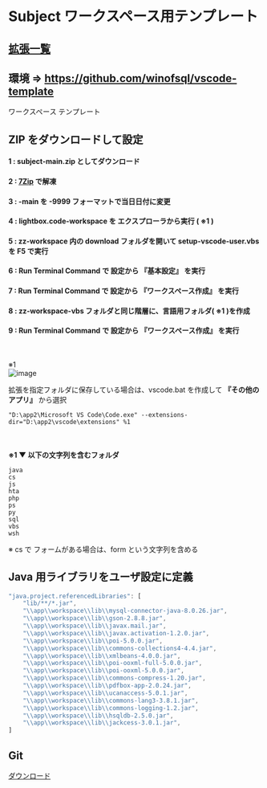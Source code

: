 # Subject ワークスペース用テンプレート

## [拡張一覧](zz-workspace/%E6%8B%A1%E5%BC%B5.md)
## 環境 => https://github.com/winofsql/vscode-template
ワークスペース テンプレート

## ZIP をダウンロードして設定
#### 1 : subject-main.zip としてダウンロード

#### 2 : [7Zip](https://sevenzip.osdn.jp/) で解凍

#### 3 : -main を -9999 フォーマットで当日日付に変更

#### 4 : lightbox.code-workspace を エクスプローラから実行 ( ※1 )

#### 5 : zz-workspace 内の download フォルダを開いて setup-vscode-user.vbs を F5 で実行

#### 6 : Run Terminal Command で 設定から 『基本設定』 を実行

#### 7 : Run Terminal Command で 設定から 『ワークスペース作成』 を実行

#### 8 : zz-workspace-vbs フォルダと同じ階層に、言語用フォルダ( ※1 )を作成

#### 9 : Run Terminal Command で 設定から 『ワークスペース作成』 を実行

<br>

※1\
![image](https://user-images.githubusercontent.com/1501327/144695570-135ce380-0d41-44e2-af18-393e91b0767e.png)

拡張を指定フォルダに保存している場合は、vscode.bat を作成して **『その他のアプリ』** から選択
```
"D:\app2\Microsoft VS Code\Code.exe" --extensions-dir="D:\app2\vscode\extensions" %1
```

\
\
**※1 ▼ 以下の文字列を含むフォルダ**
```
java
cs
js
hta
php
ps
py
sql
vbs
wsh
```
※ cs で フォームがある場合は、form という文字列を含める

## Java 用ライブラリをユーザ設定に定義
```javascript
"java.project.referencedLibraries": [
    "lib/**/*.jar",
    "\\app\\workspace\\lib\\mysql-connector-java-8.0.26.jar",
    "\\app\\workspace\\lib\\gson-2.8.8.jar",
    "\\app\\workspace\\lib\\javax.mail.jar",
    "\\app\\workspace\\lib\\javax.activation-1.2.0.jar",
    "\\app\\workspace\\lib\\poi-5.0.0.jar",
    "\\app\\workspace\\lib\\commons-collections4-4.4.jar",
    "\\app\\workspace\\lib\\xmlbeans-4.0.0.jar",
    "\\app\\workspace\\lib\\poi-ooxml-full-5.0.0.jar",
    "\\app\\workspace\\lib\\poi-ooxml-5.0.0.jar",
    "\\app\\workspace\\lib\\commons-compress-1.20.jar",
    "\\app\\workspace\\lib\\pdfbox-app-2.0.24.jar",
    "\\app\\workspace\\lib\\ucanaccess-5.0.1.jar",
    "\\app\\workspace\\lib\\commons-lang3-3.8.1.jar",
    "\\app\\workspace\\lib\\commons-logging-1.2.jar",
    "\\app\\workspace\\lib\\hsqldb-2.5.0.jar",
    "\\app\\workspace\\lib\\jackcess-3.0.1.jar",
]    
```

## Git
[ダウンロード](https://git-scm.com/)
